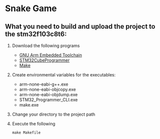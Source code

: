 # Snake Game

## What you need to build and upload the project to the stm32f103c8t6:

1. Download the following programs

    * [GNU Arm Embedded Toolchain][gnu arm]
    * [STM32CubeProgrammer][programmer]
    * [Make][makelink]

2. Create environmental variables for the executables:
    
    * arm-none-eabi-g++.exe
    * arm-none-eabi-objcopy.exe
    * arm-none-eabi-objdump.exe
    * STM32_Programmer_CLI.exe
    * make.exe

3. Change your directory to the project path

4. Execute the following
    
    ```shell
    make Makefile
    ```

[gnu arm]: https://developer.arm.com/tools-and-software/open-source-software/developer-tools/gnu-toolchain/gnu-rm/downloads
[programmer]: https://www.st.com/en/development-tools/stm32cubeprog.html
[makelink]: http://gnuwin32.sourceforge.net/packages/make.htm
